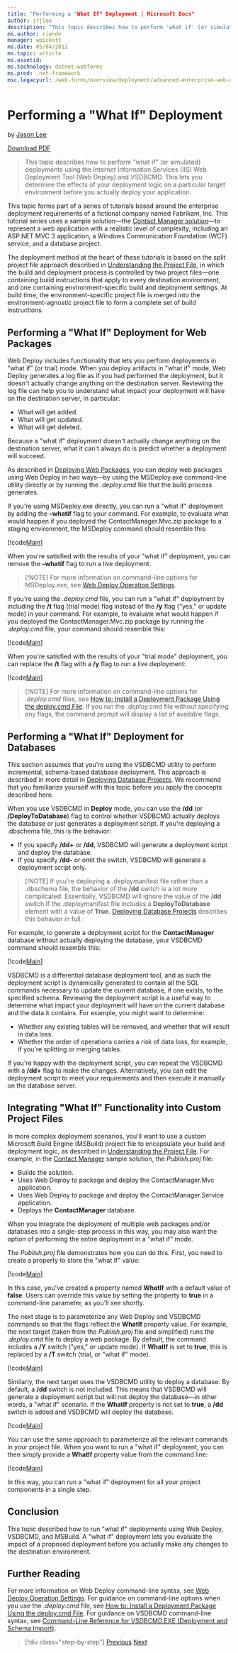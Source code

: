 ```yaml
---
title: "Performing a "What If" Deployment | Microsoft Docs"
author: jrjlee
description: "This topic describes how to perform 'what if' (or simulated) deployments using the Internet Information Services (IIS) Web Deployment Tool (Web Deploy) and V..."
ms.author: riande
manager: wpickett
ms.date: 05/04/2012
ms.topic: article
ms.assetid: 
ms.technology: dotnet-webforms
ms.prod: .net-framework
msc.legacyurl: /web-forms/overview/deployment/advanced-enterprise-web-deployment/performing-a-what-if-deployment
---
```

Performing a "What If" Deployment
====================
by [Jason Lee](https://github.com/jrjlee)

[Download PDF](https://msdnshared.blob.core.windows.net/media/MSDNBlogsFS/prod.evol.blogs.msdn.com/CommunityServer.Blogs.Components.WeblogFiles/00/00/00/63/56/8130.DeployingWebAppsInEnterpriseScenarios.pdf)

> This topic describes how to perform "what if" (or simulated) deployments using the Internet Information Services (IIS) Web Deployment Tool (Web Deploy) and VSDBCMD. This lets you determine the effects of your deployment logic on a particular target environment before you actually deploy your application.


This topic forms part of a series of tutorials based around the enterprise deployment requirements of a fictional company named Fabrikam, Inc. This tutorial series uses a sample solution&#x2014;the [Contact Manager solution](../web-deployment-in-the-enterprise/the-contact-manager-solution.md)&#x2014;to represent a web application with a realistic level of complexity, including an ASP.NET MVC 3 application, a Windows Communication Foundation (WCF) service, and a database project.

The deployment method at the heart of these tutorials is based on the split project file approach described in [Understanding the Project File](../web-deployment-in-the-enterprise/understanding-the-project-file.md), in which the build and deployment process is controlled by two project files&#x2014;one containing build instructions that apply to every destination environment, and one containing environment-specific build and deployment settings. At build time, the environment-specific project file is merged into the environment-agnostic project file to form a complete set of build instructions.

## Performing a "What If" Deployment for Web Packages

Web Deploy includes functionality that lets you perform deployments in "what if" (or trial) mode. When you deploy artifacts in "what if" mode, Web Deploy generates a log file as if you had performed the deployment, but it doesn&#x27;t actually change anything on the destination server. Reviewing the log file can help you to understand what impact your deployment will have on the destination server, in particular:

- What will get added.
- What will get updated.
- What will get deleted.

Because a "what if" deployment doesn&#x27;t actually change anything on the destination server, what it can&#x27;t always do is predict whether a deployment will succeed.

As described in [Deploying Web Packages](../web-deployment-in-the-enterprise/deploying-web-packages.md), you can deploy web packages using Web Deploy in two ways&#x2014;by using the MSDeploy.exe command-line utility directly or by running the *.deploy.cmd* file that the build process generates.

If you&#x27;re using MSDeploy.exe directly, you can run a "what if" deployment by adding the **–whatif** flag to your command. For example, to evaluate what would happen if you deployed the ContactManager.Mvc.zip package to a staging environment, the MSDeploy command should resemble this:


[!code[Main](performing-a-what-if-deployment/samples/sample1.xml)]


When you&#x27;re satisfied with the results of your "what if" deployment, you can remove the **–whatif** flag to run a live deployment.

> [!NOTE] For more information on command-line options for MSDeploy.exe, see [Web Deploy Operation Settings](https://technet.microsoft.com/en-us/library/dd569089(WS.10).aspx).


If you&#x27;re using the *.deploy.cmd* file, you can run a "what if" deployment by including the **/t** flag (trial mode) flag instead of the **/y** flag ("yes," or update mode) in your command. For example, to evaluate what would happen if you deployed the ContactManager.Mvc.zip package by running the *.deploy.cmd* file, your command should resemble this:


[!code[Main](performing-a-what-if-deployment/samples/sample2.xml)]


When you&#x27;re satisfied with the results of your "trial mode" deployment, you can replace the **/t** flag with a **/y** flag to run a live deployment:


[!code[Main](performing-a-what-if-deployment/samples/sample3.xml)]


> [!NOTE] For more information on command-line options for *.deploy.cmd* files, see [How to: Install a Deployment Package Using the deploy.cmd File](https://msdn.microsoft.com/en-us/library/ff356104.aspx). If you run the *.deploy.cmd* file without specifying any flags, the command prompt will display a list of available flags.


## Performing a "What If" Deployment for Databases

This section assumes that you&#x27;re using the VSDBCMD utility to perform incremental, schema-based database deployment. This approach is described in more detail in [Deploying Database Projects](../web-deployment-in-the-enterprise/deploying-database-projects.md). We recommend that you familiarize yourself with this topic before you apply the concepts described here.

When you use VSDBCMD in **Deploy** mode, you can use the **/dd** (or **/DeployToDatabase**) flag to control whether VSDBCMD actually deploys the database or just generates a deployment script. If you&#x27;re deploying a .dbschema file, this is the behavior:

- If you specify **/dd+** or **/dd**, VSDBCMD will generate a deployment script and deploy the database.
- If you specify **/dd-** or omit the switch, VSDBCMD will generate a deployment script only.

> [!NOTE] If you&#x27;re deploying a .deploymanifest file rather than a .dbschema file, the behavior of the **/dd** switch is a lot more complicated. Essentially, VSDBCMD will ignore the value of the **/dd** switch if the .deploymanifest file includes a **DeployToDatabase** element with a value of **True**. [Deploying Database Projects](../web-deployment-in-the-enterprise/deploying-database-projects.md) describes this behavior in full.


For example, to generate a deployment script for the **ContactManager** database without actually deploying the database, your VSDBCMD command should resemble this:


[!code[Main](performing-a-what-if-deployment/samples/sample4.xml)]


VSDBCMD is a differential database deployment tool, and as such the deployment script is dynamically generated to contain all the SQL commands necessary to update the current database, if one exists, to the specified schema. Reviewing the deployment script is a useful way to determine what impact your deployment will have on the current database and the data it contains. For example, you might want to determine:

- Whether any existing tables will be removed, and whether that will result in data loss.
- Whether the order of operations carries a risk of data loss, for example, if you&#x27;re splitting or merging tables.

If you&#x27;re happy with the deployment script, you can repeat the VSDBCMD with a **/dd+** flag to make the changes. Alternatively, you can edit the deployment script to meet your requirements and then execute it manually on the database server.

## Integrating "What If" Functionality into Custom Project Files

In more complex deployment scenarios, you&#x27;ll want to use a custom Microsoft Build Engine (MSBuild) project file to encapsulate your build and deployment logic, as described in [Understanding the Project File](../web-deployment-in-the-enterprise/understanding-the-project-file.md). For example, in the [Contact Manager](../web-deployment-in-the-enterprise/the-contact-manager-solution.md) sample solution, the *Publish.proj* file:

- Builds the solution.
- Uses Web Deploy to package and deploy the ContactManager.Mvc application.
- Uses Web Deploy to package and deploy the ContactManager.Service application.
- Deploys the **ContactManager** database.

When you integrate the deployment of multiple web packages and/or databases into a single-step process in this way, you may also want the option of performing the entire deployment in a "what if" mode.

The *Publish.proj* file demonstrates how you can do this. First, you need to create a property to store the "what if" value:


[!code[Main](performing-a-what-if-deployment/samples/sample5.xml)]


In this case, you&#x27;ve created a property named **WhatIf** with a default value of **false**. Users can override this value by setting the property to **true** in a command-line parameter, as you&#x27;ll see shortly.

The next stage is to parameterize any Web Deploy and VSDBCMD commands so that the flags reflect the **WhatIf** property value. For example, the next target (taken from the *Publish.proj* file and simplified) runs the *.deploy.cmd* file to deploy a web package. By default, the command includes a **/Y** switch ("yes," or update mode). If **WhatIf** is set to **true**, this is replaced by a **/T** switch (trial, or "what if" mode).


[!code[Main](performing-a-what-if-deployment/samples/sample6.xml)]


Similarly, the next target uses the VSDBCMD utility to deploy a database. By default, a **/dd** switch is not included. This means that VSDBCMD will generate a deployment script but will not deploy the database&#x2014;in other words, a "what if" scenario. If the **WhatIf** property is not set to **true**, a **/dd** switch is added and VSDBCMD will deploy the database.


[!code[Main](performing-a-what-if-deployment/samples/sample7.xml)]


You can use the same approach to parameterize all the relevant commands in your project file. When you want to run a "what if" deployment, you can then simply provide a **WhatIf** property value from the command line:


[!code[Main](performing-a-what-if-deployment/samples/sample8.xml)]


In this way, you can run a "what if" deployment for all your project components in a single step.

## Conclusion

This topic described how to run "what if" deployments using Web Deploy, VSDBCMD, and MSBuild. A "what if" deployment lets you evaluate the impact of a proposed deployment before you actually make any changes to the destination environment.

## Further Reading

For more information on Web Deploy command-line syntax, see [Web Deploy Operation Settings](https://technet.microsoft.com/en-us/library/dd569089(WS.10).aspx). For guidance on command-line options when you use the *.deploy.cmd* file, see [How to: Install a Deployment Package Using the deploy.cmd File](https://msdn.microsoft.com/en-us/library/ff356104.aspx). For guidance on VSDBCMD command-line syntax, see [Command-Line Reference for VSDBCMD.EXE (Deployment and Schema Import)](https://msdn.microsoft.com/en-us/library/dd193283.aspx).

>[!div class="step-by-step"] [Previous](advanced-enterprise-web-deployment.md) [Next](customizing-database-deployments-for-multiple-environments.md)